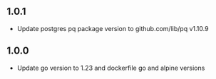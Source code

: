 1.0.1
----------
 * Update postgres pq package version to github.com/lib/pq v1.10.9

1.0.0
----------
 * Update go version to 1.23 and dockerfile go and alpine versions
